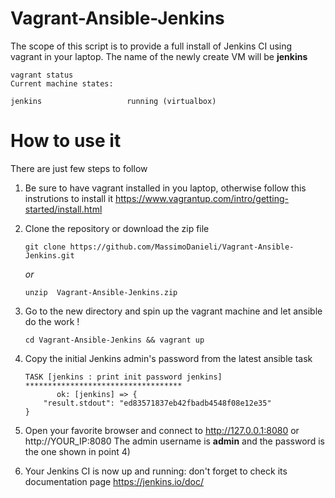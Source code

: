 # Vagrant-Ansible-Jenkins

The scope of this script is to provide a full install of Jenkins CI using vagrant in your laptop.
The name of the newly create VM will be **jenkins**

```
vagrant status
Current machine states:

jenkins                   running (virtualbox)
```

# How to use it

There are just few steps to follow

1) Be sure to have vagrant installed in you laptop, otherwise follow this instrutions to install it https://www.vagrantup.com/intro/getting-started/install.html

2) Clone the repository or download the zip file 

    `git clone https://github.com/MassimoDanieli/Vagrant-Ansible-Jenkins.git`

    *or*

    `unzip  Vagrant-Ansible-Jenkins.zip`

3) Go to the new directory and spin up the vagrant machine and let ansible do the work !

    `cd Vagrant-Ansible-Jenkins && vagrant up`

4) Copy the initial Jenkins admin's password from the latest ansible task
    ```
    TASK [jenkins : print init password jenkins] ***********************************
           ok: [jenkins] => {
        "result.stdout": "ed83571837eb42fbadb4548f08e12e35"
    }
    ```
    

5) Open your favorite browser and connect to   http://127.0.0.1:8080 or http://YOUR_IP:8080 
The admin username is **admin** and the password is the one shown in point 4)

6) Your Jenkins CI is now up and running: don't forget to check its documentation page https://jenkins.io/doc/

